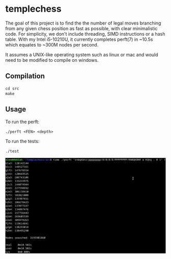 # templechess

The goal of this project is to find the the number of legal moves branching from any given chess position as fast as possible, with clear minimalistic code. For simplicity, we don't include threading, SIMD instructions or a hash table. With my Intel i5-10210U, it currently completes perft(7) in ~10.5s which equates to ~300M nodes per second.

It assumes a UNIX-like operating system such as linux or mac and would need to be modified to compile on windows.

## Compilation

```
cd src
make
```

## Usage

To run the perft:

```
./perft <FEN> <depth>
```

To run the tests:

```
./test
```

![](<perft(7).png>)
